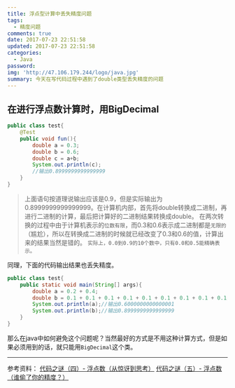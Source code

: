 ```yaml
---
title: 浮点型计算中丢失精度问题
tags:
  - 精度问题
comments: true
date: 2017-07-23 22:51:58
updated: 2017-07-23 22:51:58
categories: 
  - Java
password:
img: 'http://47.106.179.244/logo/java.jpg'
summary: 今天在写代码过程中遇到了double类型丢失精度的问题
---
```

## 在进行浮点数计算时，用BigDecimal
```java
public class test{
	@Test
	public void fun(){
		double a = 0.3;
		double b = 0.6;
		double c = a+b;
		System.out.println(c);
		//输出0.8999999999999999
	}
}
```
>上面语句按道理说输出应该是0.9，但是实际输出为0.8999999999999999。在计算机内部，首先将double转换成二进制，再进行二进制的计算，最后把计算好的二进制结果转换成double。
在两次转换的过程中由于计算机表示的`位数有限`，而0.3和0.6表示成二进制都是`无限的`（尴尬），所以在转换成二进制的时候就已经改变了0.3和0.6的值，计算出来的结果当然是错的。
`实际上，0.0到0.9的10个数中，只有0.0和0.5能精确表示。`

同理，下面的代码输出结果也丢失精度。

```java
public class test{
	public static void main(String[] args){
		double a = 0.2 + 0.4;
		double b = 0.1 + 0.1 + 0.1 + 0.1 + 0.1 + 0.1 + 0.1 + 0.1 + 0.1;
		System.out.println(a);//输出0.6000000000000001
		System.out.println(b);//输出0.8999999999999999
	}
}
```

那么在java中如何避免这个问题呢？当然最好的方式是不用这种计算方式，但是如果必须用到的话，就只能用`BigDecimal`这个类。

---
参考资料：
[代码之谜（四）- 浮点数（从惊讶到思考）](http://justjavac.com/codepuzzle/2012/11/02/codepuzzle-float-from-surprised-to-ponder.html)
[代码之谜（五）- 浮点数（谁偷了你的精度？）](http://justjavac.com/codepuzzle/2012/11/11/codepuzzle-float-who-stole-your-accuracy.html)

